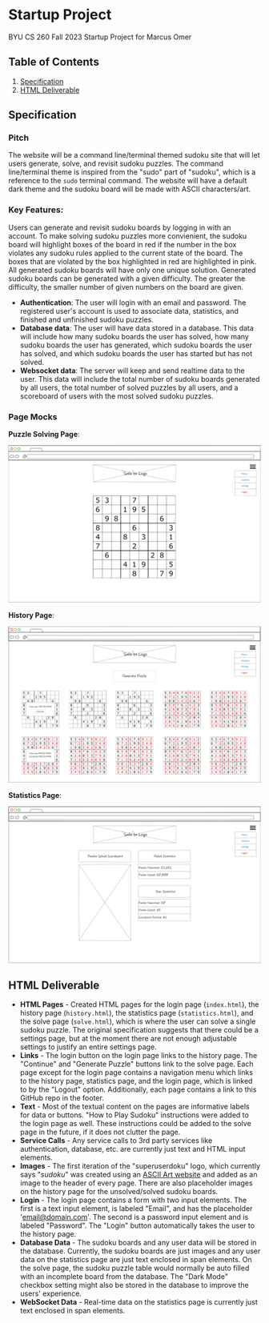 # Startup Project
BYU CS 260 Fall 2023 Startup Project for Marcus Omer

## Table of Contents
1. [Specification](#specification)
2. [HTML Deliverable](#html-deliverable)

## Specification
### Pitch
The website will be a command line/terminal themed sudoku site that will let users generate, solve, and revisit sudoku puzzles. The command line/terminal theme is inspired from the "sudo" part of "sudoku", which is a reference to the `sudo` terminal command. The website will have a default dark theme and the sudoku board will be made with ASCII characters/art. 

### Key Features:
Users can generate and revisit sudoku boards by logging in with an account. To make solving sudoku puzzles more convienient, the sudoku board will highlight boxes of the board in red if the number in the box violates any sudoku rules applied to the current state of the board. The boxes that are violated by the box highlighted in red are highlighted in pink. All generated sudoku boards will have only one unique solution. Generated sudoku boards can be generated with a given difficulty. The greater the difficulty, the smaller number of given numbers on the board are given.
+ **Authentication**: The user will login with an email and password. The registered user's account is used to associate data, statistics, and finished and unfinished sudoku puzzles.
+ **Database data**: The user will have data stored in a database. This data will include how many sudoku boards the user has solved, how many sudoku boards the user has generated, which sudoku boards the user has solved, and which sudoku boards the user has started but has not solved.
+ **Websocket data**: The server will keep and send realtime data to the user. This data will include the total number of sudoku boards generated by all users, the total number of solved puzzles by all users, and a scoreboard of users with the most solved sudoku puzzles.

### Page Mocks
**Puzzle Solving Page**:

![](Sudoku_Solve_Page_Mock.png)

**History Page**:

![](Sudoku_History_Page_Mock.png)

**Statistics Page**:

![](Sudoku_Statistics_Page_Mock.png)



## HTML Deliverable
+ **HTML Pages** - Created HTML pages for the login page (`index.html`), the history page (`history.html`), the statistics page (`statistics.html`), and the solve page (`solve.html`), which is where the user can solve a single sudoku puzzle. The original specification suggests that there could be a settings page, but at the moment there are not enough adjustable settings to justify an entire settings page.
+ **Links** - The login button on the login page links to the history page. The "Continue" and "Generate Puzzle" buttons link to the solve page. Each page except for the login page contains a navigation menu which links to the history page, statistics page, and the login page, which is linked to by the "Logout" option. Additionally, each page contains a link to this GitHub repo in the footer.
+ **Text** - Most of the textual content on the pages are informative labels for data or buttons. "How to Play Sudoku" instructions were added to the login page as well. These instructions could be added to the solve page in the future, if it does not clutter the page.
+ **Service Calls** - Any service calls to 3rd party services like authentication, database, etc. are currently just text and HTML input elements.
+ **Images** - The first iteration of the "superuserdoku" logo, which currently says "*sudoku*" was created using an [ASCII Art website](https://www.asciiart.eu/text-to-ascii-art) and added as an image to the header of every page. There are also placeholder images on the history page for the unsolved/solved sudoku boards.
+ **Login** - The login page contains a form with two input elements. The first is a text input element, is labeled "Email", and has the placeholder 'email@domain.com'. The second is a password input element and is labeled "Password". The "Login" button automatically takes the user to the history page.
+ **Database Data** - The sudoku boards and any user data will be stored in the database. Currently, the sudoku boards are just images and any user data on the statistics page are just text enclosed in span elements. On the solve page, the sudoku puzzle table would normally be auto filled with an incomplete board from the database. The "Dark Mode" checkbox setting might also be stored in the database to improve the users' experience.
+ **WebSocket Data** - Real-time data on the statistics page is currently just text enclosed in span elements.